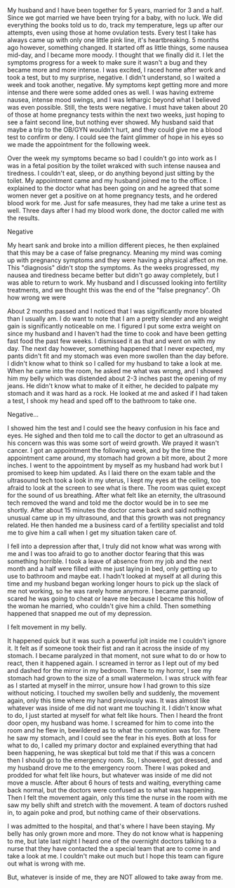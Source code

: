 My husband and I have been together for 5 years, married for 3 and a half. Since we got married we have been trying for a baby, with no luck. We did everything the books told us to do, track my temperature, legs up after our attempts, even using those at home ovulation tests. Every test I take has always came up with only one little pink line, it's heartbreaking. 5 months ago however, something changed. It started off as little things, some nausea mid-day, and I became more moody. I thought that we finally did it. I let the symptoms progress for a week to make sure it wasn't a bug and they became more and more intense. I was excited, I raced home after work and took a test, but to my surprise, negative. I didn't understand, so I waited a week and took another, negative. My symptoms kept getting more and more intense and there were some added ones as well. I was having extreme nausea, intense mood swings, and I was lethargic beyond what I believed was even possible. Still, the tests were negative. I must have taken about 20 of those at home pregnancy tests within the next two weeks, just hoping to see a faint second line, but nothing ever showed. My husband said that maybe a trip to the OB/GYN wouldn't hurt, and they could give me a blood test to confirm or deny. I could see the faint glimmer of hope in his eyes so we made the appointment for the following week.

Over the week my symptoms became so bad I couldn't go into work as I was in a fetal position by the toilet wrakced with such intense nausea and tiredness. I couldn't eat, sleep, or do anything beyond just sitting by the toilet. My appointment came and my husband joined me to the office. I explained to the doctor what has been going on and he agreed that some women never get a positive on at home pregnancy tests, and he ordered blood work for me. Just for safe measures, they had me take a urine test as well. Three days after I had my blood work done, the doctor called me with the results. 

Negative

My heart sank and broke into a million different pieces, he then explained that this may be a case of false pregnancy. Meaning my mind was coming up with pregnancy symptoms and they were having a physical affect on me. This "diagnosis" didn't stop the symptoms. As the weeks progressed, my nausea and tiredness became better but didn't go away completely, but I was able to return to work. My husband and I discussed looking into fertility treatments, and we thought this was the end of the "false pregnancy". Oh how wrong we were 

About 2 months passed and I noticed that I was significantly more bloated than I usually am. I do want to note that I am a pretty slender and any weight gain is significantly noticeable on me. I figured I put some extra weight on since my husband and I haven't had the time to cook and have been getting fast food the past few weeks. I dismissed it as that and went on with my day. The next day however, something happened that I never expected, my pants didn't fit and my stomach was even more swollen than the day before. I didn't know what to think so I called for my husband to take a look at me. When he came into the room, he asked me what was wrong, and I showed him my belly which was distended about 2-3 inches past the opening of my jeans. He didn't know what to make of it either, he decided to palpate my stomach and it was hard as a rock. He looked at me and asked if I had taken a test, I shook my head and sped off to the bathroom to take one. 

Negative...

I showed him the test and I could see the heavy confusion in his face and eyes. He sighed and then told me to call the doctor to get an ultrasound as his concern was this was some sort of weird growth. We prayed it wasn't cancer. I got an appointment the following week, and by the time the appointment came around, my stomach had grown a bit more, about 2 more inches. I went to the appointment by myself as my husband had work but I promised to keep him updated. As I laid there on the exam table and the ultrasound tech took a look in my uterus, I kept my eyes at the ceiling, too afraid to look at the screen to see what is there. The room was quiet except for the sound of us breathing. After what felt like an eternity, the ultrasound tech removed the wand and told me the doctor would be in to see me shortly. After about 15 minutes the doctor came back and said nothing unusual came up in my ultrasound, and that this growth was not pregnancy related. He then handed me a business card of a fertility specialist and told me to give him a call when I get my situation taken care of. 

I fell into a depression after that, I truly did not know what was wrong with me and I was too afraid to go to another doctor fearing that this was something horrible. I took a leave of absence from my job and the next month and a half were filled with me just laying in bed, only getting up to use to bathroom and maybe eat. I hadn't looked at myself at all during this time and my husband began working longer hours to pick up the slack of me not working, so he was rarely home anymore. I became paranoid, scared he was going to cheat or leave me because I became this hollow of the woman he married, who couldn't give him a child. Then something happened that snapped me out of my depression.

I felt movement in my belly. 

It happened quick but it was such a powerful jolt inside me I couldn't ignore it. It felt as if someone took their fist and ran it across the inside of my stomach. I became paralyzed in that moment, not sure what to do or how to react, then it happened again. I screamed in terror as I lept out of my bed and dashed for the mirror in my bedroom. There to my horror, I see my stomach had grown to the size of a small watermelon. I was struck with fear as I started at myself in the mirror, unsure how I had grown to this size without noticing. I touched my swollen belly and suddenly, the movement again, only this time where my hand previously was. It was almost like whatever was inside of me did not want me touching it. I didn't know what to do, I just started at myself for what felt like hours. Then I heard the front door open, my husband was home. I screamed for him to come into the room and he flew in, bewildered as to what the commotion was for. There he saw my stomach, and I could see the fear in his eyes. Both at loss for what to do, I called my primary doctor and explained everything that had been happening, he was skeptical but told me that if this was a concern then I should go to the emergency room. So, I showered, got dressed, and my husband drove me to the emergency room. There I was poked and prodded for what felt like hours, but whatever was inside of me did not move a muscle. After about 6 hours of tests and waiting, everything came back normal, but the doctors were confused as to what was happening. Then I felt the movement again, only this time the nurse in the room with me saw my belly shift and stretch with the movement. A team of doctors rushed in, to again poke and prod, but nothing came of their observations. 

I was admitted to the hospital, and that's where I have been staying. My belly has only grown more and more. They do not know what is happening to me, but late last night I heard one of the overnight doctors talking to a nurse that they have contacted the a special team that are to come in and take a look at me. I couldn't make out much but I hope this team can figure out what is wrong with me. 

But, whatever is inside of me, they are NOT allowed to take away from me.